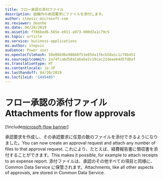 ```yaml
---
title: フロー承認の添付ファイル
description: 組織内の承認要求にファイルを添付します。
author: stepsic-microsoft-com
ms.reviewer: deonhe
ms.date: 04/29/2019
ms.assetid: f786bed6-565e-e911-a973-000d3a1c79c5
ms.topic: article
ms.service: business-applications
ms.author: stepsic
audience: Power user
ms.openlocfilehash: 50e08b96e98660f53e854a1f6cb50a1c1c78b451
ms.sourcegitcommit: 2a74fca6d58a1a6abe2c19cac21deae64d5fd8af
ms.translationtype: HT
ms.contentlocale: ja-JP
ms.lasthandoff: 04/30/2019
ms.locfileid: "1445485"
---
```

# <a name="attachments-for-flow-approvals"></a><span data-ttu-id="21e8a-103">フロー承認の添付ファイル</span><span class="sxs-lookup"><span data-stu-id="21e8a-103">Attachments for flow approvals</span></span>

[!include[microsoft-flow banner](../includes/microsoft-flow.md)]

<span data-ttu-id="21e8a-104">承認要求を作成し、その承認要求に任意の数のファイルを添付できるようになりました。</span><span class="sxs-lookup"><span data-stu-id="21e8a-104">You can now create an approval request and attach any number of files to that approval request.</span></span> <span data-ttu-id="21e8a-105">これにより、たとえば、経費報告書に領収書を添付することができます。</span><span class="sxs-lookup"><span data-stu-id="21e8a-105">This makes it possible, for example to attach receipts to an expense report.</span></span> <span data-ttu-id="21e8a-106">添付ファイルは、承認のその他すべての項目と同様に、Common Data Service に保管されます。</span><span class="sxs-lookup"><span data-stu-id="21e8a-106">Attachments, like all other aspects of approvals, are stored in Common Data Service.</span></span>
